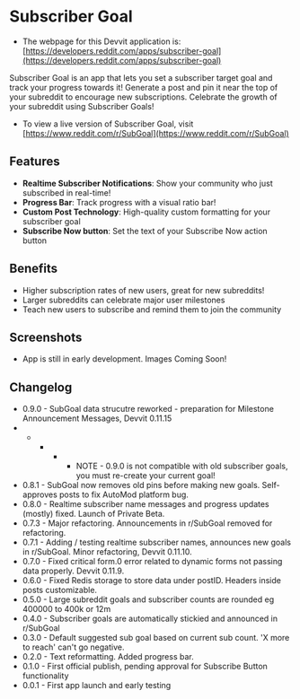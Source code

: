 # Subscriber Goal

- The webpage for this Devvit application is: [https://developers.reddit.com/apps/subscriber-goal](https://developers.reddit.com/apps/subscriber-goal)

Subscriber Goal is an app that lets you set a subscriber target goal and track your progress towards it!
Generate a post and pin it near the top of your subreddit to encourage new subscriptions.
Celebrate the growth of your subreddit using Subscriber Goals!

- To view a live version of Subscriber Goal, visit [https://www.reddit.com/r/SubGoal](https://www.reddit.com/r/SubGoal)

## Features

- **Realtime Subscriber Notifications**: Show your community who just subscribed in real-time!
- **Progress Bar**: Track progress with a visual ratio bar!
- **Custom Post Technology**: High-quality custom formatting for your subscriber goal
- **Subscribe Now button**: Set the text of your Subscribe Now action button

## Benefits

- Higher subscription rates of new users, great for new subreddits!
- Larger subreddits can celebrate major user milestones
- Teach new users to subscribe and remind them to join the community

## Screenshots
- App is still in early development. Images Coming Soon!

## Changelog
- 0.9.0 - SubGoal data strucutre reworked - preparation for Milestone Announcement Messages, Devvit 0.11.15
- - - - - NOTE - 0.9.0 is not compatible with old subscriber goals, you must re-create your current goal!
- 0.8.1 - SubGoal now removes old pins before making new goals. Self-approves posts to fix AutoMod platform bug.
- 0.8.0 - Realtime subscriber name messages and progress updates (mostly) fixed. Launch of Private Beta.
- 0.7.3 - Major refactoring. Announcements in r/SubGoal removed for refactoring.
- 0.7.1 - Adding / testing realtime subscriber names, announces new goals in r/SubGoal. Minor refactoring, Devvit 0.11.10.
- 0.7.0 - Fixed critical form.0 error related to dynamic forms not passing data properly. Devvit 0.11.9.
- 0.6.0 - Fixed Redis storage to store data under postID. Headers inside posts customizable.
- 0.5.0 - Large subreddit goals and subscriber counts are rounded eg 400000 to 400k or 12m
- 0.4.0 - Subscriber goals are automatically stickied and announced in r/SubGoal
- 0.3.0 - Default suggested sub goal based on current sub count. 'X more to reach' can't go negative.
- 0.2.0 - Text reformatting. Added progress bar.
- 0.1.0 - First official publish, pending approval for Subscribe Button functionality
- 0.0.1 - First app launch and early testing